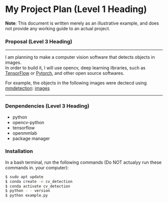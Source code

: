 # My Project Plan (Level  1  Heading)
 **Note**: This document is written merely as an illustrative example, and does not provide any working guide to an actual project.

### Proposal (Level 3 Heading)
---

I am planning to make a computer vision software that detects objects in images.  
In order to build it, I will use opencv, deep learning ilbraries, such as [TensorFlow](https://github.com/tensorflow/tensorflow)  or [Pytorch](https://github.com/pytorch/pytorch), and other open source softwares.

For example, the objects in the following images were dectecd using [mmdetection](https://github.com/open-mmlab/mmdetection): 
[images](https://user-images.githubusercontent.com/12907710/137271636-56ba1cd2-b110-4812-8221-b4c120320aa9.png)

---
### Denpendencies (Level  3  Heading)
- python
- opencv-python
- tensorflow
- openmmlab
- package manager

### Installation
In a bash terminal, run the following commands (Do NOT actualyy run these commands in. 
your computer):
```sh
$ sudo apt update
$ conda create -n cv_detection
$ conda activate cv_detection
$ python - - version
$ python example.py
```
